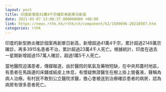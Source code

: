 ```yaml
---
layout: post
title: 印度新增逾41萬4千宗確診再創單日新高
date: 2021-05-07 13:08:37.000000000 +08:00
link: https://news.rthk.hk/rthk/ch/component/k2/1589696-20210507.htm
categories: rthk
---
```


印度的新型肺炎確診個案再創單日新高，新增超過41萬4千宗，累計超過2149萬宗確診，再多3915名患者不治，累計超過23萬4千人死亡。根據統計，印度在過去一星期新增超過157萬人確診，超過1萬5千人死亡。

當地醫院迫滿患者，傳媒報道，由於醫院的氧氣及藥物短缺，在中央邦農村地區，有患者在馬路邊的床舖或紙皮上休息，有懷疑無證醫生在樹上掛上營養液，聲稱為病人治療。有村民不敢到公立醫院求醫，擔心會被送到治療確診患者的病房，認為病房有很多患者死亡。

